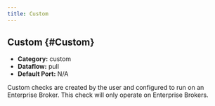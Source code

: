 ```yaml
---
title: Custom
---
```


## Custom {#Custom}
 * **Category:** custom
 * **Dataflow:** pull
 * **Default Port:** N/A

Custom checks are created by the user and configured to run on an Enterprise Broker. This check will only operate on Enterprise Brokers.
